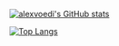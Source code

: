 [![alexvoedi's GitHub stats](https://github-readme-stats.vercel.app/api?username=alexvoedi&theme=radical&count_private=true&show_icons=true&hide_rank=true)](https://github.com/alexvoedi/github-readme-stats)

[![Top Langs](https://github-readme-stats.vercel.app/api/top-langs/?username=alexvoedi&langs_count=8&layout=compact&theme=radical )](https://github.com/alexvoedi/github-readme-stats)
